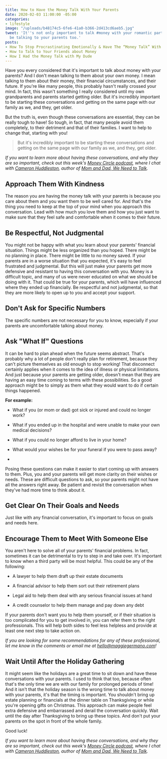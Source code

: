 ```yaml
---
title: How to Have the Money Talk With Your Parents
date: 2020-02-03 11:00:00 -05:00
categories:
- lifestyle
image: "/uploads/b48174c5-6fe6-41a0-b366-2d413cd6aeb5.jpg"
tweet: 'It''s not only important to talk #money with your romantic partner. You should
  be talking to your parents too.'
posts:
- How To Stop Procrastinating Emotionally & Have The “Money Talk” With Your S.O.
- How to Talk to Your Friends about Money
- How I Had the Money Talk with My Dude
---
```


Have you every considered that it's important to talk about money with your parents? And I don't mean talking to them about your own money. I mean talking to them about their money, their financial circumstances, and their future. If you're like many people, this probably hasn't really crossed your mind. In fact, this wasn't something I really considered until my own grandparents and parents started getting older. But it's incredibly important to be starting these conversations and getting on the same page with our family as we, and they, get older.

But the truth is, even though these conversations are essential, they can be really tough to have! So tough, in fact, that many people avoid them completely, to their detriment and that of their families. I want to help to change that, starting with you!

> But it's incredibly important to be starting these conversations and getting on the same page with our family as we, and they, get older.

*If you want to learn more about having these conversations, and why they are so important, check out this week's [Money Circle podcast](www.maggiegermano.com/podcast/its-time-to-talk-money-with-your-parents/), where I chat with [Cameron Huddleston](https://cameronhuddleston.com/), author of [Mom and Dad, We Need to Talk](https://www.amazon.com/Mom-Dad-Need-Talk-Conversations/dp/111953836X).*

## Approach Them With Kindness

The reason you are having the money talk with your parents is because you care about them and you want them to be well cared for. And that's the thing you need to keep at the top of your mind when you approach this conversation. Lead with how much you love them and how you just want to make sure that they feel safe and comfortable when it comes to their future.

## Be Respectful, Not Judgmental

You might not be happy with what you learn about your parents' financial situation. Things might be less organized than you hoped. There might be no planning in place. There might be little to no money saved. If your parents are in a worse situation that you expected, it's easy to feel frustrated and judgmental. But this will just make your parents get more defensive and resistant to having this conversation with you. Money is a difficult topic, and many of us were never educated on what we should be doing with it. That could be true for your parents, which will have influenced where they ended up financially. Be respectful and not judgmental, so that they are more likely to open up to you and accept your support.

## Don't Ask for Specific Numbers

The specific numbers are not necessary for you to know, especially if your parents are uncomfortable talking about money.

## Ask "What If" Questions

It can be hard to plan ahead when the future seems abstract. That's probably why a lot of people don't really plan for retirement, because they can't picture themselves as old enough to stop working! That disconnect certainly applies when it comes to the idea of illness or physical limitations. And just because your parents are getting older, doesn't mean that they are having an easy time coming to terms with these possibilities. So a good approach might be to simply as them what they would want to do if certain things happened. 

**For example:**

* What if you (or mom or dad) got sick or injured and could no longer work?

* What if you ended up in the hospital and were unable to make your own medical decisions?

* What if you could no longer afford to live in your home?

* What would your wishes be for your funeral if you were to pass away?

* 

Posing these questions can make it easier to start coming up with answers to them. Plus, you and your parents will get more clarity on their wishes or needs. These are difficult questions to ask, so your parents might not have all the answers right away. Be patient and revisit the conversation when they've had more time to think about it.

## Get Clear On Their Goals and Needs

Just like with any financial conversation, it's important to focus on goals and needs here. 

## Encourage Them to Meet With Someone Else

You aren't here to solve all of your parents' financial problems. In fact, sometimes it can be detrimental to try to step in and take over. It's important to know when a third party will be most helpful. This could be any of the following:

* A lawyer to help them draft up their estate documents

* A financial advisor to help them sort out their retirement plans

* Legal aid to help them deal with any serious financial issues at hand

* A credit counselor to help them manage and pay down any debt

If your parents don't want you to help them yourself, or if their situation is too complicated for you to get involved in, you can refer them to the right professionals. This will help both sides to feel less helpless and provide at least one next step to take action on.

*If you are looking for some recommendations for any of these professional, let me know in the comments or email me at [hello@maggiegermano.com](mailto:hello@maggiegermano.com)!*

## Wait Until After the Holiday Gathering

It might seem like the holidays are a great time to sit down and have these conversations with your parents. I used to think that too, because often that's the only time we are with our family for prolonged periods of time! And it isn't that the holiday season is the wrong time to talk about money with your parents, it's that the timing is important. You shouldn't bring up estate planning or financials at the dinner table on Thanksgiving or while you're opening gifts on Christmas. This approach can make people feel extra defensive and embarrassed and derail the conversation quickly. Wait until the day after Thanksgiving to bring up these topics. And don't put your parents on the spot in front of the whole family.

Good luck!

*If you want to learn more about having these conversations, and why they are so important, check out this week's [Money Circle podcast](www.maggiegermano.com/podcast/its-time-to-talk-money-with-your-parents/), where I chat with [Cameron Huddleston](https://cameronhuddleston.com/), author of [Mom and Dad, We Need to Talk](https://www.amazon.com/Mom-Dad-Need-Talk-Conversations/dp/111953836X).*